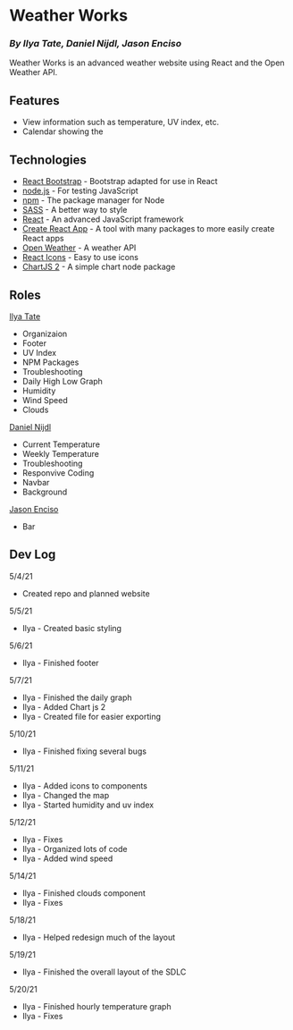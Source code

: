 # Weather Works
### _By Ilya Tate, Daniel Nijdl, Jason Enciso_

Weather Works is an advanced weather website using React and the Open Weather API.

## Features

- View information such as temperature, UV index, etc.
- Calendar showing the 

## Technologies

- [React Bootstrap] - Bootstrap adapted for use in React
- [node.js] - For testing JavaScript
- [npm] - The package manager for Node
- [SASS] - A better way to style
- [React] - An advanced JavaScript framework
- [Create React App] - A tool with many packages to more easily create React apps
- [Open Weather] - A weather API
- [React Icons] - Easy to use icons
- [ChartJS 2] - A simple chart node package

## Roles

[Ilya Tate]
- Organizaion
- Footer
- UV Index
- NPM Packages
- Troubleshooting
- Daily High Low Graph
- Humidity
- Wind Speed
- Clouds

[Daniel Nijdl]
- Current Temperature
- Weekly Temperature
- Troubleshooting
- Responvive Coding
- Navbar
- Background

[Jason Enciso]
- Bar

## Dev Log

5/4/21
- Created repo and planned website

5/5/21
- Ilya - Created basic styling

5/6/21
- Ilya - Finished footer

5/7/21
- Ilya - Finished the daily graph
- Ilya - Added Chart js 2
- Ilya - Created file for easier exporting

5/10/21
- Ilya - Finished fixing several bugs

5/11/21
- Ilya - Added icons to components
- Ilya - Changed the map
- Ilya - Started humidity and uv index

5/12/21
- Ilya - Fixes
- Ilya - Organized lots of code
- Ilya - Added wind speed

5/14/21
- Ilya - Finished clouds component
- Ilya - Fixes

5/18/21
- Ilya - Helped redesign much of the layout

5/19/21
- Ilya - Finished the overall layout of the SDLC

5/20/21
- Ilya - Finished hourly temperature graph
- Ilya - Fixes


[React Bootstrap]: <https://github.com/react-bootstrap/react-bootstrap>
[node.js]: <https://github.com/nodejs/node>
[npm]: <https://github.com/npm/npm>
[SASS]: <https://github.com/sass/sass>
[React]: <https://github.com/facebook/react>
[Create React App]: <https://github.com/facebook/create-react-app>
[Open Weather]: <https://openweathermap.org/>
[React Icons]: <https://github.com/react-icons/react-icons> 
[ChartJS 2]: <https://github.com/reactchartjs/react-chartjs-2>

[Ilya Tate]: <https://github.com/ilya-tate>
[Daniel Nijdl]: <https://github.com/Daniel-Nijdl>
[Jason Enciso]: <https://github.com/EncisoJ>

